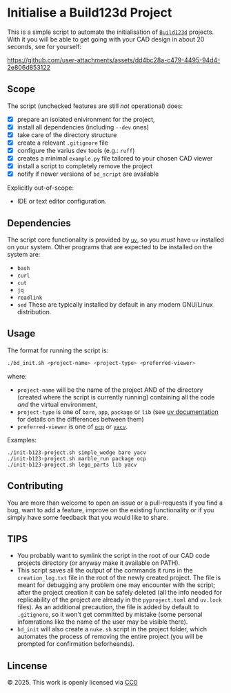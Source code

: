 # Initialise a Build123d Project

This is a simple script to automate the initialisation of [`Build123d`](https://github.com/gumyr/build123d) projects. With it you will be able to get going with your CAD design in about 20 seconds, see for yourself:

https://github.com/user-attachments/assets/dd4bc28a-c479-4495-94d4-2e806d853122


## Scope

The script (unchecked features are still _not_ operational) does:
- [x] prepare an isolated enivironment for the project,
- [x] install all dependencies (including `--dev` ones)
- [x] take care of the directory structure
- [x] create a relevant `.gitignore` file
- [x] configure the varius dev tools (e.g.: `ruff`)
- [x] creates a minimal `example.py` file tailored to your chosen CAD viewer
- [x] install a script to completely remove the project
- [x] notify if newer versions of `bd_script` are available

Explicitly out-of-scope:
- IDE or text editor configuration.

## Dependencies
The script core functionality is provided by [`uv`](https://github.com/astral-sh/uv), so you _must_ have `uv` installed on your system. Other programs that are expected to be installed on the system are:
- `bash`
- `curl`
- `cut`
- `jq`
- `readlink`
- `sed`
These are typically installed by default in any modern GNU/Linux distribution.

## Usage
The format for running the script is:

```bash
./bd_init.sh <project-name> <project-type> <preferred-viewer>
```

where:
- `project-name` will be the name of the project AND of the directory (created where the script is currently running) containing all the code _and_ the virtual environment,
- `project-type` is one of `bare`, `app`, `package` or `lib` (see [uv documentation](https://docs.astral.sh/uv/concepts/projects/init/) for details on the differences between them)
- `preferred-viewer` is one of [`ocp`](https://github.com/bernhard-42/vscode-ocp-cad-viewer) or [`yacv`](https://github.com/yeicor-3d/yet-another-cad-viewer).

Examples:
```
./init-b123-project.sh simple_wedge bare yacv
./init-b123-project.sh marble_run package ocp
./init-b123-project.sh lego_parts lib yacv
```

## Contributing
You are more than welcome to open an issue or a pull-requests if you find a bug, want to add a feature, improve on the existing functionality or if you simply have some feedback that you would like to share.


## TIPS
- You probably want to symlink the script in the root of our CAD code projects directory (or anyway make it available on PATH).
- This script saves all the output of the commands it runs in the `creation_log.txt` file in the root of the newly created project. The file is meant for debugging any problem one may encounter with the script; after the project creation it can be safely deleted (all the info needed for replicability of the project are already in the `pyproject.toml` and `uv.lock` files). As an additional precaution, the file is added by default to `.gitignore`, so it won't get committed by mistake (some personal infomrations like the name of the user may be visible there).
- `bd_init` will also create a `nuke.sh` script in the project folder, which automates the process of removing the entire project (you will be prompted for confirmation beforheands).

## Lincense
© 2025. This work is openly licensed via [CC0](https://creativecommons.org/publicdomain/zero/1.0/)
